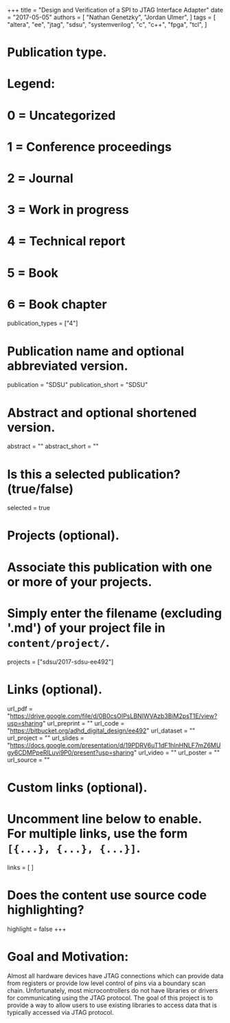 +++
title = "Design and Verification of a SPI to JTAG Interface Adapter"
date = "2017-05-05"
authors = [
    "Nathan Genetzky",
    "Jordan Ulmer",
]
tags = [
    "altera",
    "ee",
    "jtag",
    "sdsu",
    "systemverilog",
    "c",
    "c++",
    "fpga",
    "tcl",
]

# Publication type.
# Legend:
# 0 = Uncategorized
# 1 = Conference proceedings
# 2 = Journal
# 3 = Work in progress
# 4 = Technical report
# 5 = Book
# 6 = Book chapter
publication_types = ["4"]

# Publication name and optional abbreviated version.
publication = "SDSU"
publication_short = "SDSU"

# Abstract and optional shortened version.
abstract = ""
abstract_short = ""

# Is this a selected publication? (true/false)
selected = true

# Projects (optional).
#   Associate this publication with one or more of your projects.
#   Simply enter the filename (excluding '.md') of your project file in `content/project/`.
projects = ["sdsu/2017-sdsu-ee492"]

# Links (optional).
url_pdf = "https://drive.google.com/file/d/0B0csOIPsLBNIWVAzb3BiM2psT1E/view?usp=sharing"
url_preprint = ""
url_code = "https://bitbucket.org/adhd_digital_design/ee492"
url_dataset = ""
url_project = ""
url_slides = "https://docs.google.com/presentation/d/19PDRV6uT1dF1hlnHNLF7mZ6MUgy6CDMPpeRlLuvi9P0/present?usp=sharing"
url_video = ""
url_poster = ""
url_source = ""

# Custom links (optional).
#   Uncomment line below to enable. For multiple links, use the form `[{...}, {...}, {...}]`.
links = [
]

# Does the content use source code highlighting?
highlight = false
+++

# Goal and Motivation:

Almost all hardware devices have JTAG connections which can provide data from
registers or provide low level control of pins via a boundary scan chain.
Unfortunately, most microcontrollers do not have libraries  or drivers for
communicating using the JTAG protocol.  The goal of this project is to provide
a way to allow users to use existing libraries to access data that is typically
accessed via JTAG protocol.

